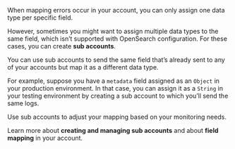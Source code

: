 When mapping errors occur in your account, you can only assign one data type per specific field.

However, sometimes you might want to assign multiple data types to the same field, which isn’t supported with OpenSearch configuration. For these cases, you can create **sub accounts**.

You can use sub accounts to send the same field that’s already sent to any of your accounts but map it as a different data type.

For example, suppose you have a `metadata` field assigned as an `Object` in your production environment. In that case, you can assign it as a `String` in your testing environment by creating a sub account to which you’ll send the same logs.

Use sub accounts to adjust your mapping based on your monitoring needs.

Learn more about **creating and managing sub accounts** and about **field mapping** in your account.